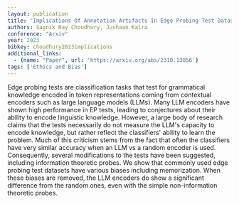 ```yaml
---
layout: publication
title: 'Implications Of Annotation Artifacts In Edge Probing Test Datasets'
authors: Sagnik Ray Choudhury, Jushaan Kalra
conference: "Arxiv"
year: 2023
bibkey: choudhury2023implications
additional_links:
  - {name: "Paper", url: 'https://arxiv.org/abs/2310.13856'}
tags: ['Ethics and Bias']
---
```

Edge probing tests are classification tasks that test for grammatical
knowledge encoded in token representations coming from contextual encoders such
as large language models (LLMs). Many LLM encoders have shown high performance
in EP tests, leading to conjectures about their ability to encode linguistic
knowledge. However, a large body of research claims that the tests necessarily
do not measure the LLM's capacity to encode knowledge, but rather reflect the
classifiers' ability to learn the problem. Much of this criticism stems from
the fact that often the classifiers have very similar accuracy when an LLM vs a
random encoder is used. Consequently, several modifications to the tests have
been suggested, including information theoretic probes. We show that commonly
used edge probing test datasets have various biases including memorization.
When these biases are removed, the LLM encoders do show a significant
difference from the random ones, even with the simple non-information theoretic
probes.
